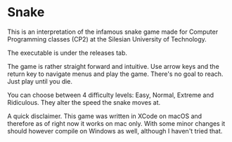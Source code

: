 # Snake
This is an interpretation of the infamous snake game made for Computer Programming classes (CP2) at the Silesian University of Technology.

The executable is under the releases tab.

The game is rather straight forward and intuitive. Use arrow keys and the return key to navigate menus and play the game. There's no goal to reach. Just play until you die.

You can choose between 4 difficulty levels: Easy, Normal, Extreme and Ridiculous.
They alter the speed the snake moves at.

A quick disclaimer. This game was written in XCode on macOS and therefore as of right now it works on mac only. With some minor changes it should however compile on Windows as well, although I haven't tried that.
